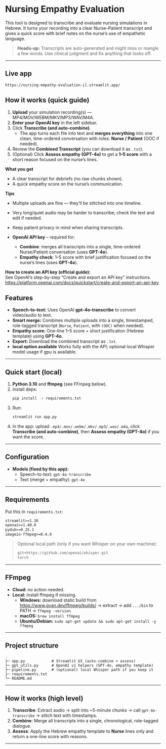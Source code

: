 # Nursing Empathy Evaluation

This tool is designed to transcribe and evaluate nursing simulations in Hebrew. It turns your recording into a clear Nurse–Patient transcript and gives a quick score with brief notes on the nurse’s use of empathetic language.

> **Heads-up:** Transcripts are auto-generated and might miss or mangle a few words. Use clinical judgment and fix anything that looks off.

---

## Live app
```
https://nursing-empathy-evaluation-il.streamlit.app/
```

## How it works (quick guide)

1) **Upload** your simulation recording(s) — MP4/MOV/WEBM/MKV/MP3/WAV/M4A.  
2) **Enter your OpenAI key** in the left sidebar.  
3) Click **Transcribe (and auto-combine)**.  
   - The app turns each file into text and **merges everything** into one clean, time-ordered conversation with roles: **Nurse / Patient** (OOC if needed).  
4) Review the **Combined Transcript** (you can download it as `.txt`).  
5) (Optional) Click **Assess empathy (GPT-4o)** to get a **1–5 score** with a short reason focused on the nurse’s lines.

**What you get**
- A clear transcript for debriefs (no raw chunks shown).
- A quick empathy score on the nurse’s communication.

**Tips**
- Multiple uploads are fine — they’ll be stitched into one timeline.  
- Very long/quiet audio may be harder to transcribe; check the text and edit if needed.  
- Keep patient privacy in mind when sharing transcripts.


- **OpenAI API key** – required for:
  - **Combine**: merges all transcripts into a single, time-ordered Nurse/Patient conversation (uses **GPT-4o**).
  - **Empathy check**: 1–5 score with brief justification focused on the nurse’s lines (uses **GPT-4o**).

**How to create an API key (official guide):**  
See OpenAI’s step-by-step “Create and export an API key” instructions.  
https://platform.openai.com/docs/quickstart/create-and-export-an-api-key


## Features
-  **Speech-to-text:** Uses OpenAI **gpt-4o-transcribe** to convert video/audio to text.
- **Smart merge:** Combines multiple uploads into a single, timestamped, role-tagged transcript (`Nurse`, `Patient`, with `(OOC)` when needed).
- **Empathy score:** One-line 1–5 score + short justification (Hebrew template) using **GPT-4o**.
- **Export:** Download the combined transcript as `.txt`.
- **local option available** Works fully with the API; optional local Whisper model usage if gpu is available.

---

## Quick start (local)

1. **Python 3.10** and **ffmpeg** (see FFmpeg below).
2. Install deps:
   ```bash
   pip install -r requirements.txt
   ```
3. Run:
   ```bash
   streamlit run app.py
   ```
4. In the app: upload `.mp4/.mov/.webm/.mkv/.mp3/.wav/.m4a`, click **Transcribe (and auto-combine)**, then **Assess empathy (GPT-4o)** if you want the score.


---

## Configuration

- **Models (fixed by this app):**
  - Speech-to-text: `gpt-4o-transcribe`
  - Text (merge + empathy): `gpt-4o`

---

## Requirements

Put this in `requirements.txt`:

```txt
streamlit>=1.36
openai>=1.40.0
pydub>=0.25.1
imageio-ffmpeg>=0.4.9
```

> Optional local path (only if you want Whisper on your own machine):
> ```txt
> git+https://github.com/openai/whisper.git
> torch
> ```

---

## FFmpeg

- **Cloud:** no action needed.
- **Local:** install ffmpeg if missing.
  - **Windows:** download static build from https://www.gyan.dev/ffmpeg/builds/ → extract → add `.../bin` to PATH → `ffmpeg -version`
  - **macOS:** `brew install ffmpeg`
  - **Ubuntu/Debian:** `sudo apt-get update && sudo apt-get install -y ffmpeg`

---

## Project structure

```
.
├─ app.py            # Streamlit UI (auto-combine + assess)
├─ gpt_utils.py      # OpenAI v1 helpers (GPT-4o, empathy template)
├─ pipeline.py       # (optional) local Whisper path if you keep it
├─ requirements.txt
└─ README.md
```

---

## How it works (high level)

1) **Transcribe**: Extract audio → split into ~5-minute chunks → call `gpt-4o-transcribe` → stitch text with timestamps.  
2) **Combine**: Merge all transcripts into a single, chronological, role-tagged dialogue.  
3) **Assess**: Apply the Hebrew empathy template to **Nurse** lines only and return a one-line score with reasons.

---


